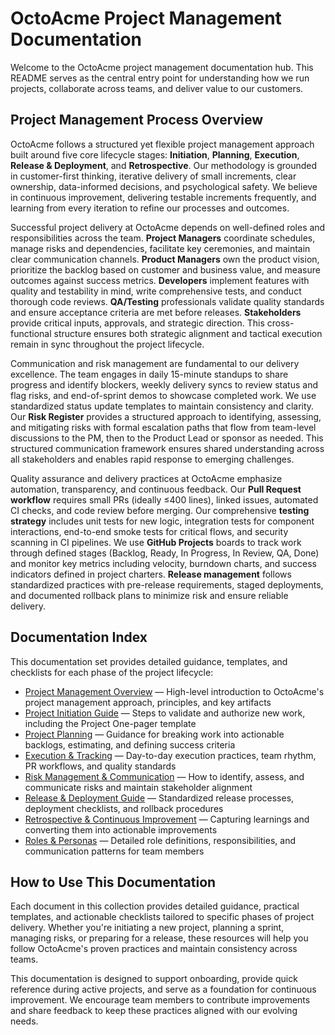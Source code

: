 # OctoAcme Project Management Documentation

Welcome to the OctoAcme project management documentation hub. This README serves as the central entry point for understanding how we run projects, collaborate across teams, and deliver value to our customers.

## Project Management Process Overview

OctoAcme follows a structured yet flexible project management approach built around five core lifecycle stages: **Initiation**, **Planning**, **Execution**, **Release & Deployment**, and **Retrospective**. Our methodology is grounded in customer-first thinking, iterative delivery of small increments, clear ownership, data-informed decisions, and psychological safety. We believe in continuous improvement, delivering testable increments frequently, and learning from every iteration to refine our processes and outcomes.

Successful project delivery at OctoAcme depends on well-defined roles and responsibilities across the team. **Project Managers** coordinate schedules, manage risks and dependencies, facilitate key ceremonies, and maintain clear communication channels. **Product Managers** own the product vision, prioritize the backlog based on customer and business value, and measure outcomes against success metrics. **Developers** implement features with quality and testability in mind, write comprehensive tests, and conduct thorough code reviews. **QA/Testing** professionals validate quality standards and ensure acceptance criteria are met before releases. **Stakeholders** provide critical inputs, approvals, and strategic direction. This cross-functional structure ensures both strategic alignment and tactical execution remain in sync throughout the project lifecycle.

Communication and risk management are fundamental to our delivery excellence. The team engages in daily 15-minute standups to share progress and identify blockers, weekly delivery syncs to review status and flag risks, and end-of-sprint demos to showcase completed work. We use standardized status update templates to maintain consistency and clarity. Our **Risk Register** provides a structured approach to identifying, assessing, and mitigating risks with formal escalation paths that flow from team-level discussions to the PM, then to the Product Lead or sponsor as needed. This structured communication framework ensures shared understanding across all stakeholders and enables rapid response to emerging challenges.

Quality assurance and delivery practices at OctoAcme emphasize automation, transparency, and continuous feedback. Our **Pull Request workflow** requires small PRs (ideally ≤400 lines), linked issues, automated CI checks, and code review before merging. Our comprehensive **testing strategy** includes unit tests for new logic, integration tests for component interactions, end-to-end smoke tests for critical flows, and security scanning in CI pipelines. We use **GitHub Projects** boards to track work through defined stages (Backlog, Ready, In Progress, In Review, QA, Done) and monitor key metrics including velocity, burndown charts, and success indicators defined in project charters. **Release management** follows standardized practices with pre-release requirements, staged deployments, and documented rollback plans to minimize risk and ensure reliable delivery.

## Documentation Index

This documentation set provides detailed guidance, templates, and checklists for each phase of the project lifecycle:

- [Project Management Overview](./octoacme-project-management-overview.md) — High-level introduction to OctoAcme's project management approach, principles, and key artifacts
- [Project Initiation Guide](./octoacme-project-initiation.md) — Steps to validate and authorize new work, including the Project One-pager template
- [Project Planning](./octoacme-project-planning.md) — Guidance for breaking work into actionable backlogs, estimating, and defining success criteria
- [Execution & Tracking](./octoacme-execution-and-tracking.md) — Day-to-day execution practices, team rhythm, PR workflows, and quality standards
- [Risk Management & Communication](./octoacme-risks-and-communication.md) — How to identify, assess, and communicate risks and maintain stakeholder alignment
- [Release & Deployment Guide](./octoacme-release-and-deployment.md) — Standardized release processes, deployment checklists, and rollback procedures
- [Retrospective & Continuous Improvement](./octoacme-retrospective-and-continuous-improvement.md) — Capturing learnings and converting them into actionable improvements
- [Roles & Personas](./octoacme-roles-and-personas.md) — Detailed role definitions, responsibilities, and communication patterns for team members

## How to Use This Documentation

Each document in this collection provides detailed guidance, practical templates, and actionable checklists tailored to specific phases of project delivery. Whether you're initiating a new project, planning a sprint, managing risks, or preparing for a release, these resources will help you follow OctoAcme's proven practices and maintain consistency across teams.

This documentation is designed to support onboarding, provide quick reference during active projects, and serve as a foundation for continuous improvement. We encourage team members to contribute improvements and share feedback to keep these practices aligned with our evolving needs.
